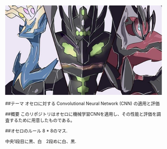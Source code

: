 ![](./xy_regend.jpg)

##テーマ
オセロに対する Convolutional Neural Network (CNN) の適用と評価

##概要
このリポジトリはオセロに機械学習CNNを適用し、その性能と評価を調査するために用意したものである。

##オセロのルール
8 * 8のマス.

中央1段目に黒、白　2段めに白、黒.